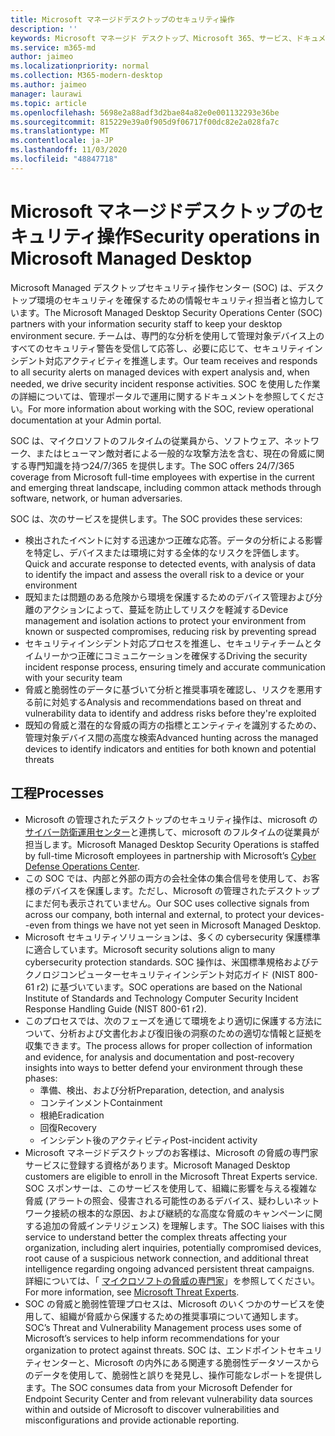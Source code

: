 ```yaml
---
title: Microsoft マネージドデスクトップのセキュリティ操作
description: ''
keywords: Microsoft マネージド デスクトップ、Microsoft 365、サービス、ドキュメント
ms.service: m365-md
author: jaimeo
ms.localizationpriority: normal
ms.collection: M365-modern-desktop
ms.author: jaimeo
manager: laurawi
ms.topic: article
ms.openlocfilehash: 5698e2a88adf3d2bae84a82e0e001132293e36be
ms.sourcegitcommit: 815229e39a0f905d9f06717f00dc82e2a028fa7c
ms.translationtype: MT
ms.contentlocale: ja-JP
ms.lasthandoff: 11/03/2020
ms.locfileid: "48847718"
---
```

# <a name="security-operations-in-microsoft-managed-desktop"></a><span data-ttu-id="60073-103">Microsoft マネージドデスクトップのセキュリティ操作</span><span class="sxs-lookup"><span data-stu-id="60073-103">Security operations in Microsoft Managed Desktop</span></span>

<span data-ttu-id="60073-104">Microsoft Managed デスクトップセキュリティ操作センター (SOC) は、デスクトップ環境のセキュリティを確保するための情報セキュリティ担当者と協力しています。</span><span class="sxs-lookup"><span data-stu-id="60073-104">The Microsoft Managed Desktop Security Operations Center (SOC) partners with your information security staff to keep your desktop environment secure.</span></span> <span data-ttu-id="60073-105">チームは、専門的な分析を使用して管理対象デバイス上のすべてのセキュリティ警告を受信して応答し、必要に応じて、セキュリティインシデント対応アクティビティを推進します。</span><span class="sxs-lookup"><span data-stu-id="60073-105">Our team receives and responds to all security alerts on managed devices with expert analysis and, when needed, we drive security incident response activities.</span></span> <span data-ttu-id="60073-106">SOC を使用した作業の詳細については、管理ポータルで運用に関するドキュメントを参照してください。</span><span class="sxs-lookup"><span data-stu-id="60073-106">For more information about working with the SOC, review operational documentation at your Admin portal.</span></span>

<span data-ttu-id="60073-107">SOC は、マイクロソフトのフルタイムの従業員から、ソフトウェア、ネットワーク、またはヒューマン敵対者による一般的な攻撃方法を含む、現在の脅威に関する専門知識を持つ24/7/365 を提供します。</span><span class="sxs-lookup"><span data-stu-id="60073-107">The SOC offers 24/7/365 coverage from Microsoft full-time employees with expertise in the current and emerging threat landscape, including common attack methods through software, network, or human adversaries.</span></span>

<span data-ttu-id="60073-108">SOC は、次のサービスを提供します。</span><span class="sxs-lookup"><span data-stu-id="60073-108">The SOC provides these services:</span></span>
- <span data-ttu-id="60073-109">検出されたイベントに対する迅速かつ正確な応答。データの分析による影響を特定し、デバイスまたは環境に対する全体的なリスクを評価します。</span><span class="sxs-lookup"><span data-stu-id="60073-109">Quick and accurate response to detected events, with analysis of data to identify the impact and assess the overall risk to a device or your environment</span></span>
- <span data-ttu-id="60073-110">既知または問題のある危険から環境を保護するためのデバイス管理および分離のアクションによって、蔓延を防止してリスクを軽減する</span><span class="sxs-lookup"><span data-stu-id="60073-110">Device management and isolation actions to protect your environment from known or suspected compromises, reducing risk by preventing spread</span></span>
- <span data-ttu-id="60073-111">セキュリティインシデント対応プロセスを推進し、セキュリティチームとタイムリーかつ正確にコミュニケーションを確保する</span><span class="sxs-lookup"><span data-stu-id="60073-111">Driving the security incident response process, ensuring timely and accurate communication with your security team</span></span>
- <span data-ttu-id="60073-112">脅威と脆弱性のデータに基づいて分析と推奨事項を確認し、リスクを悪用する前に対処する</span><span class="sxs-lookup"><span data-stu-id="60073-112">Analysis and recommendations based on threat and vulnerability data to identify and address risks before they're exploited</span></span>
- <span data-ttu-id="60073-113">既知の脅威と潜在的な脅威の両方の指標とエンティティを識別するための、管理対象デバイス間の高度な検索</span><span class="sxs-lookup"><span data-stu-id="60073-113">Advanced hunting across the managed devices to identify indicators and entities for both known and potential threats</span></span>

## <a name="processes"></a><span data-ttu-id="60073-114">工程</span><span class="sxs-lookup"><span data-stu-id="60073-114">Processes</span></span>

- <span data-ttu-id="60073-115">Microsoft の管理されたデスクトップのセキュリティ操作は、microsoft の [サイバー防衛運用センター](https://www.microsoft.com/msrc/cdoc)と連携して、microsoft のフルタイムの従業員が担当します。</span><span class="sxs-lookup"><span data-stu-id="60073-115">Microsoft Managed Desktop Security Operations is staffed by full-time Microsoft employees in partnership with  Microsoft’s [Cyber Defense Operations Center](https://www.microsoft.com/msrc/cdoc).</span></span> 
- <span data-ttu-id="60073-116">この SOC では、内部と外部の両方の会社全体の集合信号を使用して、お客様のデバイスを保護します。ただし、Microsoft の管理されたデスクトップにまだ何も表示されていません。</span><span class="sxs-lookup"><span data-stu-id="60073-116">Our SOC uses collective signals from across our company, both internal and external, to protect your devices--even from things we have not yet seen in Microsoft Managed Desktop.</span></span>
- <span data-ttu-id="60073-117">Microsoft セキュリティソリューションは、多くの cybersecurity 保護標準に適合しています。</span><span class="sxs-lookup"><span data-stu-id="60073-117">Microsoft security solutions align to many cybersecurity protection standards.</span></span> <span data-ttu-id="60073-118">SOC 操作は、米国標準規格およびテクノロジコンピューターセキュリティインシデント対応ガイド (NIST 800-61 r2) に基づいています。</span><span class="sxs-lookup"><span data-stu-id="60073-118">SOC operations are based on the National Institute of Standards and Technology Computer Security Incident Response Handling Guide (NIST 800-61 r2).</span></span>
- <span data-ttu-id="60073-119">このプロセスでは、次のフェーズを通じて環境をより適切に保護する方法について、分析および文書化および復旧後の洞察のための適切な情報と証拠を収集できます。</span><span class="sxs-lookup"><span data-stu-id="60073-119">The process allows for proper collection of information and evidence, for analysis and documentation and post-recovery insights into ways to better defend your environment through these phases:</span></span>
    - <span data-ttu-id="60073-120">準備、検出、および分析</span><span class="sxs-lookup"><span data-stu-id="60073-120">Preparation, detection, and analysis</span></span>
    - <span data-ttu-id="60073-121">コンテインメント</span><span class="sxs-lookup"><span data-stu-id="60073-121">Containment</span></span>
    - <span data-ttu-id="60073-122">根絶</span><span class="sxs-lookup"><span data-stu-id="60073-122">Eradication</span></span>
    - <span data-ttu-id="60073-123">回復</span><span class="sxs-lookup"><span data-stu-id="60073-123">Recovery</span></span>
    - <span data-ttu-id="60073-124">インシデント後のアクティビティ</span><span class="sxs-lookup"><span data-stu-id="60073-124">Post-incident activity</span></span>
- <span data-ttu-id="60073-125">Microsoft マネージドデスクトップのお客様は、Microsoft の脅威の専門家サービスに登録する資格があります。</span><span class="sxs-lookup"><span data-stu-id="60073-125">Microsoft Managed Desktop customers are eligible to enroll in the Microsoft Threat Experts service.</span></span> <span data-ttu-id="60073-126">SOC スポンサーは、このサービスを使用して、組織に影響を与える複雑な脅威 (アラートの照会、侵害される可能性のあるデバイス、疑わしいネットワーク接続の根本的な原因、および継続的な高度な脅威のキャンペーンに関する追加の脅威インテリジェンス) を理解します。</span><span class="sxs-lookup"><span data-stu-id="60073-126">The SOC liaises with this service to understand better the complex threats affecting your organization, including alert inquiries, potentially compromised devices, root cause of a suspicious network connection, and additional threat intelligence regarding ongoing advanced persistent threat campaigns.</span></span> <span data-ttu-id="60073-127">詳細については、「 [マイクロソフトの脅威の専門家](https://docs.microsoft.com/windows/security/threat-protection/microsoft-defender-atp/microsoft-threat-experts)」を参照してください。</span><span class="sxs-lookup"><span data-stu-id="60073-127">For more information, see [Microsoft Threat Experts](https://docs.microsoft.com/windows/security/threat-protection/microsoft-defender-atp/microsoft-threat-experts).</span></span>
- <span data-ttu-id="60073-128">SOC の脅威と脆弱性管理プロセスは、Microsoft のいくつかのサービスを使用して、組織が脅威から保護するための推奨事項について通知します。</span><span class="sxs-lookup"><span data-stu-id="60073-128">SOC’s Threat and Vulnerability Management process uses some of Microsoft’s services to help inform recommendations for your organization to protect against threats.</span></span> <span data-ttu-id="60073-129">SOC は、エンドポイントセキュリティセンターと、Microsoft の内外にある関連する脆弱性データソースからのデータを使用して、脆弱性と誤りを発見し、操作可能なレポートを提供します。</span><span class="sxs-lookup"><span data-stu-id="60073-129">The SOC consumes data from your Microsoft Defender for Endpoint Security Center and from relevant vulnerability data sources within and outside of Microsoft to discover vulnerabilities and misconfigurations and provide actionable reporting.</span></span>
